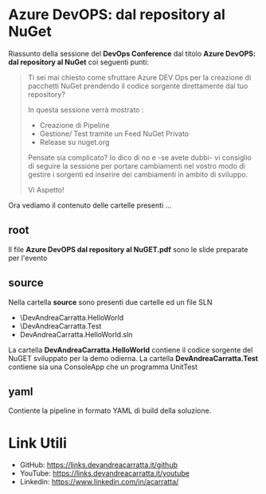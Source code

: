 # Azure DevOPS: dal repository al NuGet

Riassunto della sessione del **DevOps Conference** dal titolo **Azure DevOPS: dal repository al NuGet** coi seguenti punti:

> Ti sei mai chiesto come sfruttare Azure DEV Ops per la creazione di pacchetti NuGet prendendo il codice sorgente direttamente dal tuo repository?
> 
> In questa sessione verrà mostrato :
> 
> - Creazione di Pipeline
> - Gestione/ Test tramite un Feed NuGet Privato
> - Release su nuget.org
> 
> Pensate sia complicato? Io dico di no e -se avete dubbi- vi consiglio di seguire la sessione per portare cambiamenti nel vostro modo di gestire i sorgenti ed inserire dei cambiamenti in ambito di sviluppo.
> 
> Vi Aspetto!

Ora vediamo il contenuto delle cartelle presenti ...

## root

Il file **Azure DevOPS dal repository al NuGET.pdf** sono le slide preparate per l'evento

## source

Nella cartella **source** sono presenti due cartelle ed un file SLN

- \DevAndreaCarratta.HelloWorld
- \DevAndreaCarratta.Test
- DevAndreaCarratta.HelloWorld.sln

La cartella **DevAndreaCarratta.HelloWorld** contiene il codice sorgente del NuGET sviluppato per la demo odierna.
La cartella **DevAndreaCarratta.Test** contiene sia una ConsoleApp che un programma UnitTest

## yaml

Contiente la pipeline in formato YAML di build della soluzione.

# Link Utili

- GitHub: https://links.devandreacarratta.it/github
- YouTube: https://links.devandreacarratta.it/youtube
- Linkedin: https://www.linkedin.com/in/acarratta/

